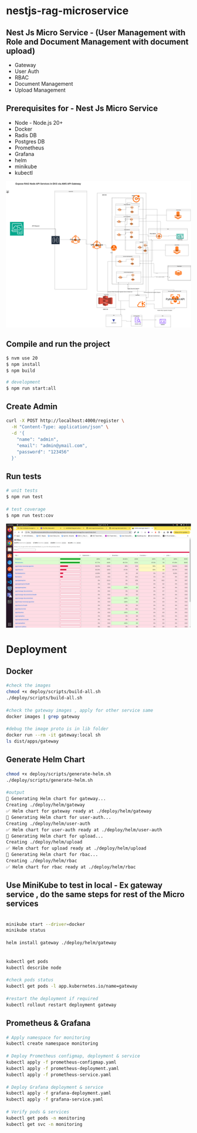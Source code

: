



# nestjs-rag-microservice

## Nest Js  Micro Service -  (User Management with Role and Document Management with document upload)


- Gateway 
- User Auth 
- RBAC 
- Document Management 
- Upload Management 

## Prerequisites for - Nest Js  Micro Service

  - Node - Node.js 20+
  - Docker
  - Radis DB
  - Postgres DB
  - Prometheus
  - Grafana
  - helm
  - minikube
  - kubectl

  ![System Architecture](./deploy/RAGv3.drawio.png)

 

## Compile and run the project

```bash
$ nvm use 20
$ npm install
$ npm build
```

```bash
# development
$ npm run start:all
```

## Create Admin
```bash
curl -X POST http://localhost:4000/register \
  -H "Content-Type: application/json" \
  -d '{
    "name": "admin",
    "email": "admin@ymail.com",
    "password": "123456"
  }'
```

## Run tests

```bash
# unit tests
$ npm run test

# test coverage
$ npm run test:cov
```

![System Architecture](./deploy/Screenshotv2-unittest.png)

# Deployment

## Docker

```bash
#check the images
chmod +x deploy/scripts/build-all.sh
./deploy/scripts/build-all.sh

#check the gateway images , apply for other service same
docker images | grep gateway

#debug the image proto is in lib folder
docker run --rm -it gateway:local sh
ls dist/apps/gateway

```

## Generate Helm Chart

```bash
chmod +x deploy/scripts/generate-helm.sh
./deploy/scripts/generate-helm.sh

#output 
🚀 Generating Helm chart for gateway...
Creating ./deploy/helm/gateway
✅ Helm chart for gateway ready at ./deploy/helm/gateway
🚀 Generating Helm chart for user-auth...
Creating ./deploy/helm/user-auth
✅ Helm chart for user-auth ready at ./deploy/helm/user-auth
🚀 Generating Helm chart for upload...
Creating ./deploy/helm/upload
✅ Helm chart for upload ready at ./deploy/helm/upload
🚀 Generating Helm chart for rbac...
Creating ./deploy/helm/rbac
✅ Helm chart for rbac ready at ./deploy/helm/rbac

```



## Use MiniKube to test in local - Ex gateway service , do the same steps for rest of the Micro services


```bash

minikube start --driver=docker
minikube status

helm install gateway ./deploy/helm/gateway


kubectl get pods
kubectl describe node

#check pods status
kubectl get pods -l app.kubernetes.io/name=gateway

#restart the deployment if required
kubectl rollout restart deployment gateway

```

## Prometheus & Grafana

```bash
# Apply namespace for monitoring
kubectl create namespace monitoring

# Deploy Prometheus configmap, deployment & service
kubectl apply -f prometheus-configmap.yaml
kubectl apply -f prometheus-deployment.yaml
kubectl apply -f prometheus-service.yaml

# Deploy Grafana deployment & service
kubectl apply -f grafana-deployment.yaml
kubectl apply -f grafana-service.yaml

# Verify pods & services
kubectl get pods -n monitoring
kubectl get svc -n monitoring


```

